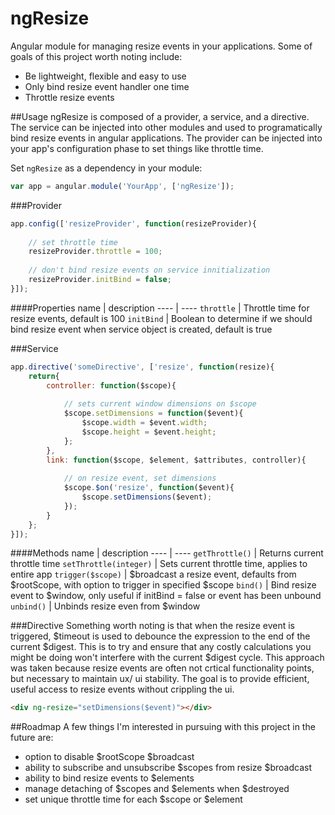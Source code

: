 ngResize
========

Angular module for managing resize events in your applications. Some of goals of this project worth noting include:

* Be lightweight, flexible and easy to use
* Only bind resize event handler one time
* Throttle resize events

##Usage
ngResize is composed of a provider, a service, and a directive. The service can be injected into other modules and used to programatically bind resize events in angular applications. The provider can be injected into your app's configuration phase to set things like throttle time.

Set `ngResize` as a dependency in your module:

```javascript
var app = angular.module('YourApp', ['ngResize']);
```

###Provider
```javascript
app.config(['resizeProvider', function(resizeProvider){
	
	// set throttle time
	resizeProvider.throttle = 100;
	
	// don't bind resize events on service innitialization
	resizeProvider.initBind = false;
}]);
```
####Properties
name | description
---- | ----
`throttle` | Throttle time for resize events, default is 100
`initBind` | Boolean to determine if we should bind resize event when service object is created, default is true

###Service
```javascript
app.directive('someDirective', ['resize', function(resize){
	return{
		controller: function($scope){
		
			// sets current window dimensions on $scope
			$scope.setDimensions = function($event){
				$scope.width = $event.width;
				$scope.height = $event.height;
			};
		},
		link: function($scope, $element, $attributes, controller){
			
			// on resize event, set dimensions
			$scope.$on('resize', function($event){
				$scope.setDimensions($event);
			});
		}
	};
}]);
```
####Methods
name | description
---- | ----
`getThrottle()` | Returns current throttle time
`setThrottle(integer)` | Sets current throttle time, applies to entire app
`trigger($scope)` | $broadcast a resize event, defaults from $rootScope, with option to trigger in specified $scope
`bind()` | Bind resize event to $window, only useful if initBind = false or event has been unbound
`unbind()` | Unbinds resize even from $window

###Directive
Something worth noting is that when the resize event is triggered, $timeout is used to debounce the expression to the end of the current $digest. This is to try and ensure that any costly calculations you might be doing won't interfere with the current $digest cycle. This approach was taken because resize events are often not crtical functionality points, but necessary to maintain ux/ ui stability. The goal is to provide efficient, useful access to resize events without crippling the ui.
```html
<div ng-resize="setDimensions($event)"></div>
```

##Roadmap
A few things I'm interested in pursuing with this project in the future are:

* option to disable $rootScope $broadcast
* ability to subscribe and unsubscribe $scopes from resize $broadcast
* ability to bind resize events to $elements
* manage detaching of $scopes and $elements when $destroyed
* set unique throttle time for each $scope or $element
